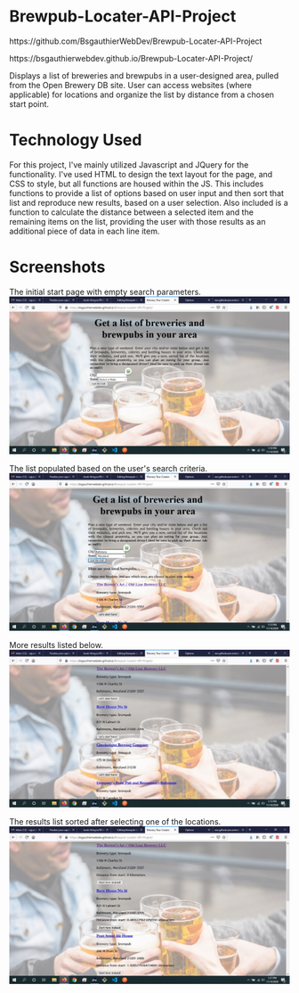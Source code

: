 # Brewpub-Locater-API-Project
<p>https://github.com/BsgauthierWebDev/Brewpub-Locater-API-Project</p>
<p>https://bsgauthierwebdev.github.io/Brewpub-Locater-API-Project/</p>

Displays a list of breweries and brewpubs in a user-designed area, pulled from the Open Brewery DB site. User can access websites (where applicable) for locations and organize the list by distance from a chosen start point.

# Technology Used
For this project, I've mainly utilized Javascript and JQuery for the functionality. I've used HTML to design the text layout for the page, and CSS to style, but all functions are housed within the JS. This includes functions to provide a list of options based on user input and then sort that list and reproduce new results, based on a user selection. Also included is a function to calculate the distance between a selected item and the remaining items on the list, providing the user with those results as an additional piece of data in each line item.

# Screenshots

The initial start page with empty search parameters.
<img src="https://github.com/BsgauthierWebDev/Brewpub-Locater-API-Project/blob/master/Screenshots/screenshot-opening.jpg" alt="Opening screen with empty search parameters">

The list populated based on the user's search criteria.
<img src="https://github.com/BsgauthierWebDev/Brewpub-Locater-API-Project/blob/master/Screenshots/search-list-1.jpg" alt="Search parameters filled and results populated on the screen">

More results listed below.
<img src="https://github.com/BsgauthierWebDev/Brewpub-Locater-API-Project/blob/master/Screenshots/search-list-2.jpg" alt="Expanded view of search results">

The results list sorted after selecting one of the locations.
<img src="https://github.com/BsgauthierWebDev/Brewpub-Locater-API-Project/blob/master/Screenshots/sorted-list.jpg" alt="Resorted list with distance from starting point displayed">


